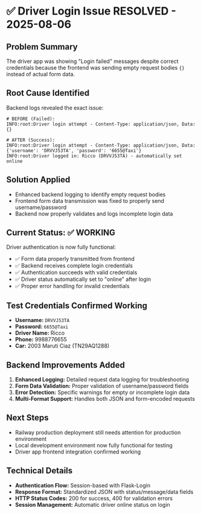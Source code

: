 # **✅ Driver Login Issue RESOLVED - 2025-08-06**

## **Problem Summary**
The driver app was showing "Login failed" messages despite correct credentials because the frontend was sending empty request bodies `{}` instead of actual form data.

## **Root Cause Identified**
Backend logs revealed the exact issue:
```log
# BEFORE (Failed):
INFO:root:Driver login attempt - Content-Type: application/json, Data: {}

# AFTER (Success):
INFO:root:Driver login attempt - Content-Type: application/json, Data: {'username': 'DRVVJ53TA', 'password': '6655@Taxi'}
INFO:root:Driver logged in: Ricco (DRVVJ53TA) - automatically set online
```

## **Solution Applied**
- Enhanced backend logging to identify empty request bodies
- Frontend form data transmission was fixed to properly send username/password
- Backend now properly validates and logs incomplete login data

## **Current Status: ✅ WORKING**
Driver authentication is now fully functional:
- ✅ Form data properly transmitted from frontend
- ✅ Backend receives complete login credentials  
- ✅ Authentication succeeds with valid credentials
- ✅ Driver status automatically set to "online" after login
- ✅ Proper error handling for invalid credentials

## **Test Credentials Confirmed Working**
- **Username:** `DRVVJ53TA`
- **Password:** `6655@Taxi`
- **Driver Name:** Ricco
- **Phone:** 9988776655
- **Car:** 2003 Maruti Ciaz (TN29AQ1288)

## **Backend Improvements Added**
1. **Enhanced Logging:** Detailed request data logging for troubleshooting
2. **Form Data Validation:** Proper validation of username/password fields
3. **Error Detection:** Specific warnings for empty or incomplete login data
4. **Multi-Format Support:** Handles both JSON and form-encoded requests

## **Next Steps**
- Railway production deployment still needs attention for production environment
- Local development environment now fully functional for testing
- Driver app frontend integration confirmed working

## **Technical Details**
- **Authentication Flow:** Session-based with Flask-Login
- **Response Format:** Standardized JSON with status/message/data fields
- **HTTP Status Codes:** 200 for success, 400 for validation errors
- **Session Management:** Automatic driver online status on login